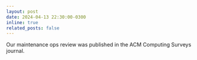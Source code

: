 ```yaml
---
layout: post
date: 2024-04-13 22:30:00-0300
inline: true
related_posts: false
---
```


Our maintenance ops review was published in the ACM Computing Surveys journal.
